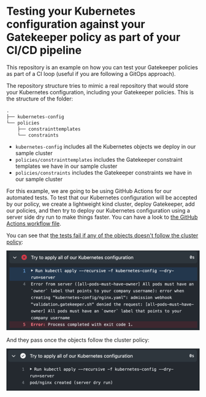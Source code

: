 # Testing your Kubernetes configuration against your Gatekeeper policy as part of your CI/CD pipeline

This repository is an example on how you can test your Gatekeeper policies as part of a CI loop (useful if you are following a GitOps approach).

The repository structure tries to mimic a real repository that would store your Kubernetes configuration, including your Gatekeeper policies. This is the structure of the folder:

```
.
├── kubernetes-config
└── policies
    ├── constrainttemplates
    └── constraints
```

* `kubernetes-config` includes all the Kubernetes objects we deploy in our sample cluster
* `policies/constrainttemplates` includes the Gatekeeper constraint templates we have in our sample cluster
* `policies/constraints` includes the Gatekeeper constraints we have in our sample cluster

For this example, we are going to be using GitHub Actions for our automated tests. To test that our Kubernetes configuration will be accepted by our policy, we create a lightweight kind cluster, deploy Gatekeeper, add our policies, and then try to deploy our Kubernetes configuration using a server side dry run to make things faster. You can have a look to [the GitHub Actions workflow file](https://github.com/arapulido/gatekeeper_testing/blob/main/.github/workflows/test-policies.yaml).

You can see that [the tests fail if any of the objects doesn't follow the cluster policy](https://github.com/arapulido/gatekeeper_testing/runs/3202208785?check_suite_focus=true#step:11:1):

![Screenshot of tests failing](https://github.com/arapulido/gatekeeper_testing/blob/main/img/test-fail.png)

And they pass once the objects follow the cluster policy:

![Screenshot of tests failing](https://github.com/arapulido/gatekeeper_testing/blob/main/img/test-pass.png)
